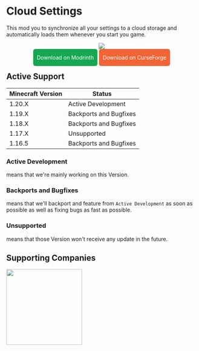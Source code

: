 # Cloud Settings

This mod you to synchronize all your settings to a cloud storage and automatically loads them whenever you start you
game.
<p align="center">
<a href="https://legacy.curseforge.com/minecraft/mc-mods/cloudsettings"><img src="https://cf.way2muchnoise.eu/versions/622165.svg"/></a>
</p>
<p align="center">
<a href="https://modrinth.com/mod/cloudsettings" style="background-color: rgb(21,167,82); color: white; padding: 14px 10px; border-radius: 6px; cursor: pointer; text-decoration: none; align-items: center;">Download on Modrinth</a>
<a href="https://www.curseforge.com/minecraft/mc-mods/cloudsettings" style="background-color: rgb(241,100,54); color: white; padding: 14px 10px; border-radius: 6px; cursor: pointer; text-decoration: none;align-items: center;">Download on CurseForge</a>
</p>

## Active Support

| Minecraft Version | Status                 |
|-------------------|------------------------|
| 1.20.X            | Active Development     |
| 1.19.X            | Backports and Bugfixes |
| 1.18.X            | Backports and Bugfixes |
| 1.17.X            | Unsupported            |
| 1.16.5            | Backports and Bugfixes |

### Active Development

means that we're mainly working on this Version.

### Backports and Bugfixes

means that we'll backport and feature from `Active Development` as soon as possible as well as fixing bugs as fast as
possible.

### Unsupported

means that those Version won't receive any update in the future.

## Supporting Companies

[<img src="https://user-images.githubusercontent.com/35544624/202033667-5064bf39-f8a0-46ec-9ddd-bcbb313e1d26.png" width="200">](https://bisecthosting.com/bloodmoon)
